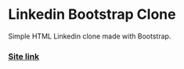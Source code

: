 # Linkedin Bootstrap Clone
Simple HTML Linkedin clone made with Bootstrap.
### [Site link](https://linkedin-clone-netlify.netlify.app/)